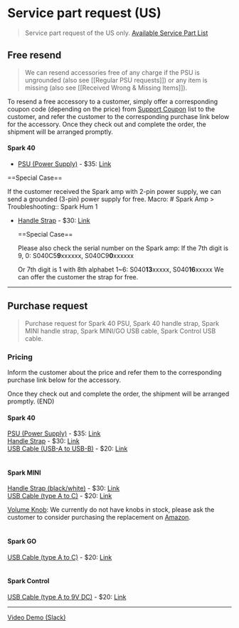 # Service part request (US)
> Service part request of the US only.
> [Available Service Part List](https://docs.google.com/spreadsheets/d/17FoJeB3ylemRhV1klgWIiOZhmh5CjZy8d6Rh_Z6uioY/edit#gid=0)
## Free resend

> We can resend accessories free of any charge if the PSU is ungrounded (also see [[Regular PSU requests]]) or any item is missing (also see [[Received Wrong & Missing Items]]).

To resend a free accessory to a customer, simply offer a corresponding coupon code (depending on the price) from [Support Coupon](https://docs.google.com/spreadsheets/d/14wsfMVwHhbsf5ztvkXnpwNhDYkt7WYIZCYWDKMu_SnM/edit?usp=sharing) list to the customer, and refer the customer to the corresponding purchase link below for the accessory. Once they check out and complete the order, the shipment will be arranged promptly. 

#### Spark 40

 - <u>PSU (Power Supply)</u> - $35: [Link](https://www.positivegrid.com/products/power-supply-unit-detachable-power-cable-is-included)

  ==Special Case==   
  
  If the customer received the Spark amp with 2-pin power supply, we can send a grounded (3-pin) power supply for free. 
  Macro: # Spark Amp > Troubleshooting:: Spark Hum 1 
<br>
- <u>Handle Strap</u> - $30: [Link](https://www.positivegrid.com/products/carrying-strap-for-spark-black)  
  
  ==Special Case==   
  
  Please also check the serial number on the Spark amp:
  If the 7th digit is 9, 0: S040C5**9**xxxxxx, S040C9**0**xxxxxx
  
  Or 7th digit is 1 with 8th alphabet 1~6: 
  S040**13**xxxxx, S040**16**xxxxx
  We can offer the customer the strap for free.
  <br>
---

## Purchase request

> Purchase request for Spark 40 PSU, Spark 40 handle strap, Spark MINI handle strap, Spark MINI/GO USB cable, Spark Control USB cable.

### Pricing

Inform the customer about the price and refer them to the corresponding purchase link below for the accessory.

Once they check out and complete the order, the shipment will be arranged promptly. (END)
<br>
#### Spark 40 
<u>PSU (Power Supply)</u> - $35: [Link](https://www.positivegrid.com/products/power-supply-unit-detachable-power-cable-is-included)  
<u>Handle Strap</u> - $30: [Link](https://www.positivegrid.com/products/carrying-strap-for-spark-black)  
<u>USB Cable (USB-A to USB-B)</u> - $20: [Link](https://www.positivegrid.com/products/usb-a-to-usb-b-cable)
<br>
<br>
#### Spark MINI
<u>Handle Strap (black/white)</u> - $30: [Link](https://www.positivegrid.com/products/carrying-strap-for-spark-mini)  
<u>USB Cable (type A to C)</u> - $20: [Link](https://www.positivegrid.com/products/usb-c-to-usb-a-cable) 
 
<u>Volume Knob</u>:
We currently do not have knobs in stock, please ask the customer to consider purchasing the replacement on [Amazon](https://www.amazon.com/dp/B01F6XUK9G/ref=twister_B07588G6BZ?_encoding=UTF8&th=1).
<br>
<br>
#### Spark GO
<u>USB Cable (type A to C)</u> - $20: [Link](https://www.positivegrid.com/products/usb-c-to-usb-a-cable)
<br>
<br>
#### Spark Control
<u>USB Cable (type A to 9V DC)</u> - $20: [Link](https://www.positivegrid.com/products/usb-a-to-9v-charging-dc-cable)  


---

[Video Demo (Slack)](https://positivegrid.slack.com/files/U3N3SR3T4/F05GMAJPCF2/____________video.mov)